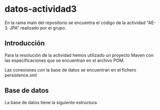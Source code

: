 # datos-actividad3

En la rama main del repositorio se encuentra el código de la actividad "AE-3. JPA" realizado por el grupo.

## Introducción
Para la resolución de la actividad hemos utilizado un proyecto Maven con las especificaciones que se encuentran en el archivo POM.

Las conexiones con la base de datos se encuentran en el fichero persistence.xml

## Base de datos
La base de datos tiene la siguiente estructura
